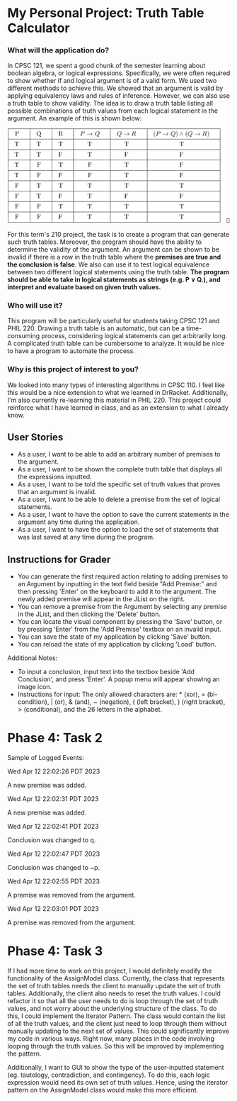 # My Personal Project: Truth Table Calculator

### What will the application do?
In CPSC 121, we spent a good chunk of the semester learning about boolean algebra, or
logical expressions. Specifically, we were often required to show whether if 
and logical argument is of a valid form. We used two different methods to achieve this. 
We showed that an argument is valid by applying equivalency laws and rules of inference.
However, we can also use a truth table to show validity. The idea is to draw a truth table listing all possible combinations
of truth values from each logical statement in the argument.
An example of this is shown below:

![img.png](img.png)

For this term's 210 project, the task is to create a program that can generate such truth tables.
Moreover, the program should have the ability to determine the validity of the argument.
An argument can be shown to be invalid if there is a row in the truth table 
where the **premises are true and the conclusion is false**.
We also can use it to test logical equivalence between two different logical statements using
the truth table. **The program should be able to take in logical statements as strings (e.g. P ∨ Q.), and interpret
and evaluate based on given truth values.**
### Who will use it?
This program will be particularly useful for students taking CPSC 121 and PHIL 220. Drawing a truth table is an automatic, but
can be a time-consuming process, considering logical statements can get arbitrarily long. A complicated truth table can be cumbersome
to analyze. It would be nice to have a program to automate the process.

### Why is this project of interest to you?
We looked into many types of interesting algorithms in CPSC 110. I feel like this would be a nice extension to what we learned
in DrRacket. Additionally, I'm also currently re-learning this material in PHIL 220. This project could reinforce what I 
have learned in class, and as an extension to what I already know.

## User Stories
  - As a user, I want to be able to add an arbitrary number of premises to the argument.
  - As a user, I want to be shown the complete truth table that displays all the expressions inputted.
  - As a user, I want to be told the specific set of truth values that proves that an argument is invalid.
  - As a user, I want to be able to delete a premise from the set of logical statements.
  - As a user, I want to have the option to save the current statements in the argument any time during the application.
  - As a user, I want to have the option to load the set of statements that was last saved at any time during the program.

## Instructions for Grader
- You can generate the first required action relating to adding premises to an Argument by inputting in the text field beside "Add Premise:" and then pressing 'Enter' on the keyboard to add it to the argument.
The newly added premise will appear in the JList on the right.
- You can remove a premise from the Argument by selecting any premise in the JList, and then clicking the 'Delete' button.
- You can locate the visual component by pressing the 'Save' button, or by pressing 'Enter' from the 'Add Premise' textbox on an invalid input.
- You can save the state of my application by clicking 'Save' button.
- You can reload the state of my application by clicking 'Load' button. 

Additional Notes:
- To input a conclusion, input text into the textbox beside 'Add Conclusion', and press 'Enter'. A popup menu will appear showing an image icon.
- Instructions for input: The only allowed characters are: * \(xor\), = (bi-condition), | (or),
& (and), ~ (negation), ( (left bracket), ) (right bracket), > (conditional), and the 26 letters in the alphabet.

# Phase 4: Task 2
Sample of Logged Events:

Wed Apr 12 22:02:26 PDT 2023

A new premise was added.

Wed Apr 12 22:02:31 PDT 2023

A new premise was added.

Wed Apr 12 22:02:41 PDT 2023

Conclusion was changed to q.

Wed Apr 12 22:02:47 PDT 2023

Conclusion was changed to ~p.

Wed Apr 12 22:02:55 PDT 2023

A premise was removed from the argument.

Wed Apr 12 22:03:01 PDT 2023

A premise was removed from the argument.

# Phase 4: Task 3
If I had more time to work on this project, I would definitely modify the functionality of the AssignModel class. Currently, the class that 
represents the set of truth tables needs the client to manually update the set of truth tables. Additionally, the client also needs to reset the truth values.
I could refactor it so that all the user needs to do is loop through the set of truth values, and not worry about the underlying structure of the class.
To do this, I could implement the Iterator Pattern. The class would contain the list of all the truth values, and the client just need to loop through them without manually updating to the next set of values.
This could significantly improve my code in various ways. Right now, many places in the code involving looping through the truth values.
So this will be improved by implementing the pattern. 

Additionally, I want to GUI to show the type of the user-inputted statement (eg. tautology, contradiction, and contingency).
To do this, each logic expression would need its own set of truth values. Hence, using the iterator pattern on the AssignModel class would make this more efficient.

